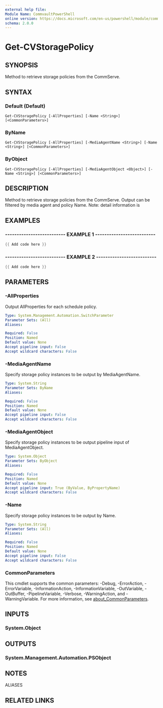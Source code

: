 ```yaml
---
external help file:
Module Name: CommvaultPowerShell
online version: https://docs.microsoft.com/en-us/powershell/module/commvaultpowershell/get-cvstoragepolicy
schema: 2.0.0
---
```


# Get-CVStoragePolicy

## SYNOPSIS
Method to retrieve storage policies from the CommServe.

## SYNTAX

### Default (Default)
```
Get-CVStoragePolicy [-AllProperties] [-Name <String>] [<CommonParameters>]
```

### ByName
```
Get-CVStoragePolicy [-AllProperties] [-MediaAgentName <String>] [-Name <String>] [<CommonParameters>]
```

### ByObject
```
Get-CVStoragePolicy [-AllProperties] [-MediaAgentObject <Object>] [-Name <String>] [<CommonParameters>]
```

## DESCRIPTION
Method to retrieve storage policies from the CommServe.
Output can be filtered by media agent and policy Name.
Note: detail information is

## EXAMPLES

### -------------------------- EXAMPLE 1 --------------------------
```powershell
{{ Add code here }}
```



### -------------------------- EXAMPLE 2 --------------------------
```powershell
{{ Add code here }}
```



## PARAMETERS

### -AllProperties
Output AllProperties for each schedule policy.

```yaml
Type: System.Management.Automation.SwitchParameter
Parameter Sets: (All)
Aliases:

Required: False
Position: Named
Default value: None
Accept pipeline input: False
Accept wildcard characters: False
```

### -MediaAgentName
Specify storage policy instances to be output by MediaAgentName.

```yaml
Type: System.String
Parameter Sets: ByName
Aliases:

Required: False
Position: Named
Default value: None
Accept pipeline input: False
Accept wildcard characters: False
```

### -MediaAgentObject
Specify storage policy instances to be output pipeline input of MediaAgentObject.

```yaml
Type: System.Object
Parameter Sets: ByObject
Aliases:

Required: False
Position: Named
Default value: None
Accept pipeline input: True (ByValue, ByPropertyName)
Accept wildcard characters: False
```

### -Name
Specify storage policy instances to be output by Name.

```yaml
Type: System.String
Parameter Sets: (All)
Aliases:

Required: False
Position: Named
Default value: None
Accept pipeline input: False
Accept wildcard characters: False
```

### CommonParameters
This cmdlet supports the common parameters: -Debug, -ErrorAction, -ErrorVariable, -InformationAction, -InformationVariable, -OutVariable, -OutBuffer, -PipelineVariable, -Verbose, -WarningAction, and -WarningVariable. For more information, see [about_CommonParameters](http://go.microsoft.com/fwlink/?LinkID=113216).

## INPUTS

### System.Object

## OUTPUTS

### System.Management.Automation.PSObject

## NOTES

ALIASES

## RELATED LINKS

